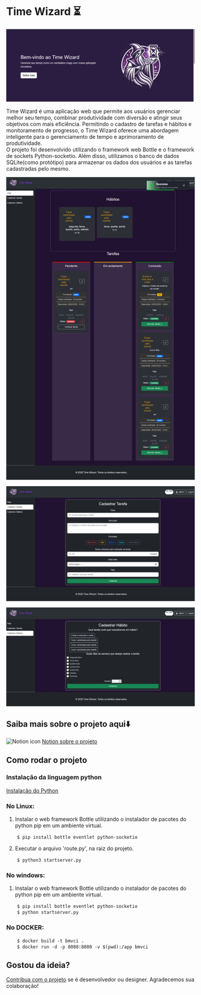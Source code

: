 # Time Wizard ⏳
![Time Wizard](https://raw.githubusercontent.com/CODEbugging3000/TimeWizardApp/refs/heads/main/app/static/img/Index-preview.png)

Time Wizard é uma aplicação web que permite aos usuários gerenciar melhor seu tempo, combinar produtividade com diversão e atingir seus objetivos com mais eficiência. Permitindo o cadastro de tarefas e hábitos e monitoramento de progresso, o Time Wizard oferece uma abordagem inteligente para o gerenciamento de tempo e aprimoramento de produtividade.
<br>
O projeto foi desenvolvido utilizando o framework web Bottle e o framework de sockets Python-socketio. Além disso, utilizamos o banco de dados SQLite(como protótipo) para armazenar os dados dos usuários e as tarefas cadastradas pelo mesmo.

![Time Wizard](https://raw.githubusercontent.com/CODEbugging3000/TimeWizardApp/refs/heads/main/app/static/img/Home-Preview.jpeg)

![Time Wizard](https://raw.githubusercontent.com/CODEbugging3000/TimeWizardApp/refs/heads/main/app/static/img/AddTask-Preview.jpeg)

![Time Wizard](https://raw.githubusercontent.com/CODEbugging3000/TimeWizardApp/refs/heads/main/app/static/img/AddHabit-Preview.jpeg)

## Saiba mais sobre o projeto aqui⬇️
![Notion icon](https://img.icons8.com/?size=25&id=HDd694003FZa&format=png&color=000000) [Notion sobre o projeto](https://giant-captain-22a.notion.site/Time-Wizard-161e9b38400e80d1bf11cf399c9a38ba)
<br>

## Como rodar o projeto
### Instalação da linguagem python
[Instalação do Python](https://www.python.org/downloads/)
### No Linux:
1. Instalar o web framework Bottle utilizando o instalador de pacotes do python pip em um ambiente virtual.
```console
    $ pip install bottle eventlet python-socketio
```
2. Executar o arquivo 'route.py', na raiz do projeto.
```console
    $ python3 startserver.py
```
### No windows:
1. Instalar o web framework Bottle utilizando o instalador de pacotes do python pip em um ambiente virtual.
```console
    $ pip install bottle eventlet python-socketio
    $ python startserver.py
```
### No DOCKER:
```console
    $ docker build -t bmvci .
    $ docker run -d -p 8080:8080 -v $(pwd):/app bmvci
```

## Gostou da ideia?
[Contribua com o projeto](https://github.com/CODEbugging3000/TimeWizardApp) se é desenvolvedor ou designer. Agradecemos sua colaboração!
